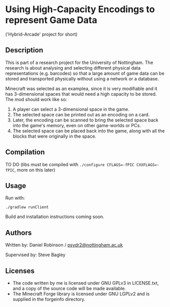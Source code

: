 # Using High-Capacity Encodings to represent Game Data
('Hybrid-Arcade' project for short)

## Description
This is part of a research project for the University of Nottingham. The research is about analysing and selecting  different physical data representations (e.g. barcodes) so that a large amount of game data can be stored and transported physically without using a network or a database.

Minecraft was selected as an examplea, since it is very modifiable and it has 3-dimensional spaces that would need a high capacity to be stored. The mod should work like so:
1. A player can select a 3-dimensional space in the game.
1. The selected space can be printed out as an encoding on a card.
1. Later, the encoding can be scanned to bring the selected space back into the game's memory, even on other game-worlds or PCs.
1. The selected space can be placed back into the game, along with all the blocks that were originally in the space.

## Compilation
TO DO
(libs must be compiled with `./configure CFLAGS=-fPIC CXXFLAGS=-fPIC`, more on this later)

## Usage
Run with:
```
./gradlew runClient
```
Build and installation instructions coming soon.

## Authors
Written by: Daniel Robinson / psydr2@nottingham.ac.uk

Supervised by: Steve Bagley

## Licenses
* The code written by me is licensed under GNU GPLv3 in LICENSE.txt, and a copy of the source code will be made available.
* The Minecraft Forge library is licensed under GNU LGPLv2 and is supplied in the forgeinfo directory.
